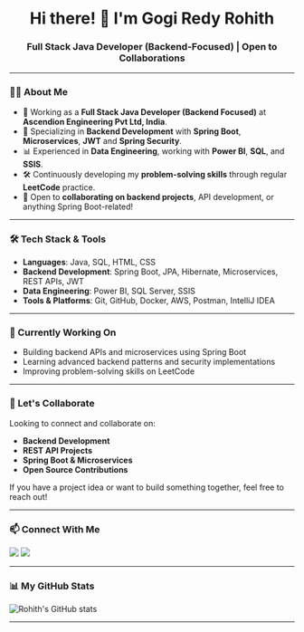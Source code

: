 <h1 align="center">Hi there! 👋 I'm Gogi Redy Rohith</h1>
<h3 align="center">Full Stack Java Developer (Backend-Focused) | Open to Collaborations</h3>

---

### 👨‍💻 About Me

- 💼 Working as a **Full Stack Java Developer (Backend Focused)** at **Ascendion Engineering Pvt Ltd, India**.
- 🚀 Specializing in **Backend Development** with **Spring Boot**, **Microservices**, **JWT** and **Spring Security**.
- 📊 Experienced in **Data Engineering**, working with **Power BI**, **SQL**, and **SSIS**.
- 🛠️ Continuously developing my **problem-solving skills** through regular **LeetCode** practice.
- 🤝 Open to **collaborating on backend projects**, API development, or anything Spring Boot-related!

---

### 🛠️ Tech Stack & Tools

- **Languages**: Java, SQL, HTML, CSS
- **Backend Development**: Spring Boot, JPA, Hibernate, Microservices, REST APIs, JWT
- **Data Engineering**: Power BI, SQL Server, SSIS
- **Tools & Platforms**: Git, GitHub, Docker, AWS, Postman, IntelliJ IDEA

---

### 🚀 Currently Working On

- Building backend APIs and microservices using Spring Boot  
- Learning advanced backend patterns and security implementations  
- Improving problem-solving skills on LeetCode  

---

### 🤝 Let's Collaborate

Looking to connect and collaborate on:
- **Backend Development**
- **REST API Projects**
- **Spring Boot & Microservices**
- **Open Source Contributions**

If you have a project idea or want to build something together, feel free to reach out!

---

### 📫 Connect With Me

<p align="left">
  <a href="https://github.com/rohithgogi" target="_blank"><img src="https://img.icons8.com/ios-glyphs/30/github.png"/></a>
  <a href="https://www.linkedin.com/in/gogi-redy-rohith-5ab17b246/" target="_blank"><img src="https://img.icons8.com/ios-filled/30/linkedin.png"/></a>
</p>

---

### 📊 My GitHub Stats

![Rohith's GitHub stats](https://github-readme-stats.vercel.app/api?username=rohithgogi&show_icons=true&theme=dark)

---
